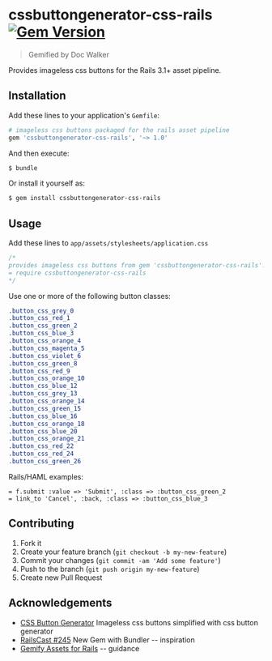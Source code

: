 # cssbuttongenerator-css-rails [![Gem Version](https://badge.fury.io/rb/cssbuttongenerator-css-rails.png)](http://badge.fury.io/rb/cssbuttongenerator-css-rails)

> Gemified by Doc Walker

Provides imageless css buttons for the Rails 3.1+ asset pipeline.

## Installation

Add these lines to your application's `Gemfile`:

```rb
# imageless css buttons packaged for the rails asset pipeline
gem 'cssbuttongenerator-css-rails', '~> 1.0'
```

And then execute:

```sh
$ bundle
```

Or install it yourself as:

```sh
$ gem install cssbuttongenerator-css-rails
```

## Usage

Add these lines to `app/assets/stylesheets/application.css`

```css
/*
provides imageless css buttons from gem 'cssbuttongenerator-css-rails':
= require cssbuttongenerator-css-rails
*/
```

Use one or more of the following button classes:

```css
.button_css_grey_0
.button_css_red_1
.button_css_green_2
.button_css_blue_3
.button_css_orange_4
.button_css_magenta_5
.button_css_violet_6
.button_css_green_8
.button_css_red_9
.button_css_orange_10
.button_css_blue_12
.button_css_grey_13
.button_css_orange_14
.button_css_green_15
.button_css_blue_16
.button_css_orange_18
.button_css_blue_20
.button_css_orange_21
.button_css_red_22
.button_css_red_24
.button_css_green_26
```

Rails/HAML examples:

```haml
= f.submit :value => 'Submit', :class => :button_css_green_2
= link_to 'Cancel', :back, :class => :button_css_blue_3
```

## Contributing

1. Fork it
2. Create your feature branch (`git checkout -b my-new-feature`)
3. Commit your changes (`git commit -am 'Add some feature'`)
4. Push to the branch (`git push origin my-new-feature`)
5. Create new Pull Request

## Acknowledgements

- [CSS Button Generator](http://www.cssbuttongenerator.com) Imageless css buttons simplified with css button generator
- [RailsCast #245](http://railscasts.com/episodes/245-new-gem-with-bundler) New Gem with Bundler -- inspiration
- [Gemify Assets for Rails](http://prioritized.net/blog/gemify-assets-for-rails/) -- guidance
